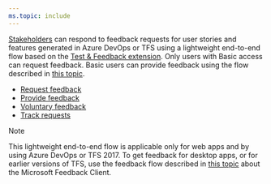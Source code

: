 ```yaml
---
ms.topic: include
---
```


[Stakeholders](../../organizations/security/get-started-stakeholder.md)
can respond to feedback requests for user stories and
features generated in Azure DevOps or TFS using
a lightweight end-to-end flow based on the
[Test &amp; Feedback extension](../perform-exploratory-tests.md).
Only users with Basic access can request feedback. Basic users
can provide feedback using the flow described in
[this topic](../provide-stakeholder-feedback.md#non-stakeholder-feedback).

* [Request feedback](../request-stakeholder-feedback.md#request)
* [Provide feedback](../provide-stakeholder-feedback.md#provide)
* [Voluntary feedback](../voluntary-stakeholder-feedback.md#voluntary)
* [Track requests](../track-stakeholder-feedback.md#track)

> [!NOTE]
> This lightweight end-to-end flow is applicable only for web apps
> and by using Azure DevOps or TFS 2017. To get feedback for desktop apps, or for
> earlier versions of TFS, use the feedback flow described in
> [this topic](../../project/feedback/get-feedback.md)
> about the Microsoft Feedback Client.
